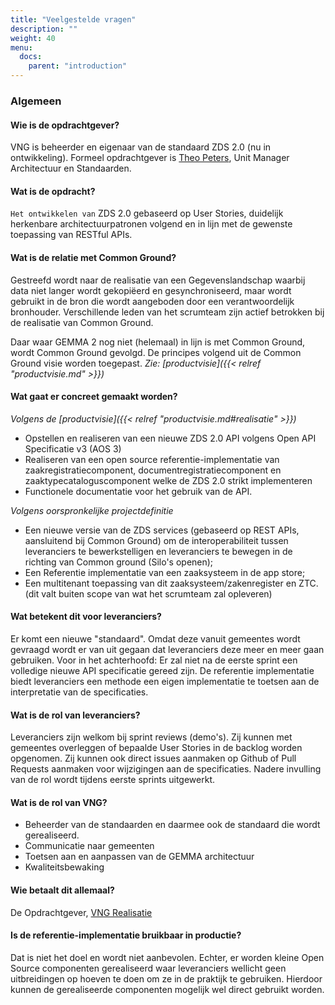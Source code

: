 ```yaml
---
title: "Veelgestelde vragen"
description: ""
weight: 40
menu:
  docs:
    parent: "introduction"
---
```



### Algemeen

#### Wie is de opdrachtgever?

VNG is beheerder en eigenaar van de standaard ZDS 2.0 (nu in ontwikkeling).
Formeel opdrachtgever is [Theo Peters](https://github.com/TheoVNGPeters), Unit
Manager Architectuur en Standaarden.


#### Wat is de opdracht?

`Het ontwikkelen van` ZDS 2.0 gebaseerd op User Stories, duidelijk herkenbare
architectuurpatronen volgend en in lijn met de gewenste toepassing van RESTful
APIs.


#### Wat is de relatie met Common Ground?

Gestreefd wordt naar de realisatie van een Gegevenslandschap waarbij data niet
langer wordt gekopiëerd en gesynchroniseerd, maar wordt gebruikt in de bron die
wordt aangeboden door een verantwoordelijk bronhouder. Verschillende leden van
het scrumteam zijn actief betrokken bij de realisatie van Common Ground.

Daar waar GEMMA 2 nog niet (helemaal) in lijn is met Common Ground, wordt
Common Ground gevolgd. De principes volgend uit de Common Ground visie worden
toegepast. _Zie: [productvisie]({{< relref "productvisie.md" >}})_


#### Wat gaat er concreet gemaakt worden?

_Volgens de [productvisie]({{< relref "productvisie.md#realisatie" >}})_

* Opstellen en realiseren van een nieuwe ZDS 2.0 API volgens Open API
Specificatie v3 (AOS 3)
* Realiseren van een open source referentie-implementatie van
zaakregistratiecomponent, documentregistratiecomponent en
zaaktypecataloguscomponent welke de ZDS 2.0 strikt implementeren
* Functionele documentatie voor het gebruik van de API.

_Volgens oorspronkelijke projectdefinitie_

* Een nieuwe versie van de ZDS services (gebaseerd op REST APIs, aansluitend
  bij Common Ground) om de
interoperabiliteit tussen leveranciers te bewerkstelligen en leveranciers te
bewegen in de richting van Common ground
(Silo's openen);
* Een Referentie implementatie van een zaaksysteem in de app store;
* Een multitenant toepassing van dit zaaksysteem/zakenregister en ZTC. (dit
  valt buiten scope van wat het scrumteam zal opleveren)


#### Wat betekent dit voor leveranciers?

Er komt een nieuwe "standaard". Omdat deze vanuit gemeentes wordt gevraagd
wordt er van uit gegaan dat leveranciers deze meer en meer gaan gebruiken.
Voor in het achterhoofd: Er zal niet na de eerste sprint een volledige nieuwe
API specificatie gereed zijn.
De referentie implementatie biedt leveranciers een methode een eigen
implementatie te toetsen aan de interpretatie van de specificaties.


#### Wat is de rol van leveranciers?

Leveranciers zijn welkom bij sprint reviews (demo's). Zij kunnen met gemeentes
overleggen of bepaalde User Stories in de backlog worden opgenomen. Zij kunnen
ook direct issues aanmaken op Github of Pull Requests aanmaken voor wijzigingen
aan de specificaties. Nadere invulling van de rol wordt tijdens eerste sprints
uitgewerkt.


#### Wat is de rol van VNG?

* Beheerder van de standaarden en daarmee ook de standaard die wordt
gerealiseerd.
* Communicatie naar gemeenten
* Toetsen aan en aanpassen van de GEMMA architectuur
* Kwaliteitsbewaking


#### Wie betaalt dit allemaal?

De Opdrachtgever, [VNG Realisatie](https://github.com/VNG-Realisatie/)


#### Is de referentie-implementatie bruikbaar in productie?

Dat is niet het doel en wordt niet aanbevolen. Echter, er worden  kleine Open
Source componenten gerealiseerd waar leveranciers wellicht geen uitbreidingen
op hoeven te doen om ze in de praktijk te gebruiken. Hierdoor kunnen de
gerealiseerde componenten mogelijk wel direct gebruikt worden.

